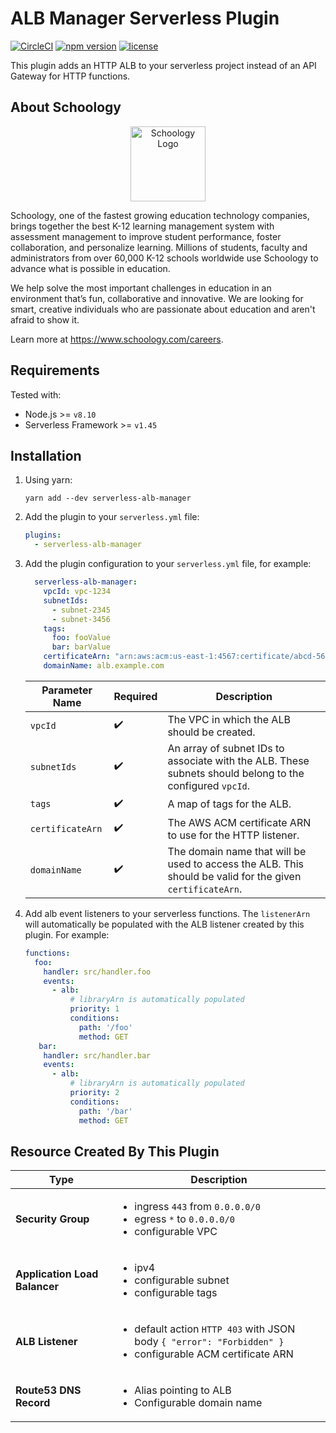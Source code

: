 # ALB Manager Serverless Plugin

[![CircleCI](https://circleci.com/gh/schoology/serverless-alb-manager.svg?style=shield)](https://circleci.com/gh/schoology/serverless-alb-manager)
[![npm version](https://badge.fury.io/js/serverless-alb-manager.svg)](https://badge.fury.io/js/serverless)
[![license](https://img.shields.io/npm/l/serverless-alb-manager.svg)](https://www.npmjs.com/package/serverless-alb-manager)

This plugin adds an HTTP ALB to your serverless project instead of an API Gateway for HTTP functions.

## About Schoology

<p align="center"><img src="https://app.schoology.com/sites/all/themes/schoology_theme/images_front/schoology_thumbnail.png" width="120" alt="Schoology Logo" /></p>

Schoology, one of the fastest growing education technology companies, brings together the best K-12 learning management 
system with assessment management to improve student performance, foster collaboration, and personalize learning.
Millions of students, faculty and administrators from over 60,000 K-12 schools worldwide use Schoology to advance what is possible in education.

We help solve the most important challenges in education in an environment that’s fun, collaborative and innovative.
We are looking for smart, creative individuals who are passionate about education and aren't afraid to show it.

Learn more at https://www.schoology.com/careers.

## Requirements
Tested with:
* Node.js >= `v8.10`
* Serverless Framework >= `v1.45`

## Installation

1. Using yarn:
    ```
    yarn add --dev serverless-alb-manager
    ```

2. Add the plugin to your `serverless.yml` file:
    ```yaml
    plugins:
      - serverless-alb-manager
    ```

3. Add the plugin configuration to your `serverless.yml` file, for example:
    ```yml
      serverless-alb-manager:
        vpcId: vpc-1234
        subnetIds:
          - subnet-2345
          - subnet-3456
        tags:
          foo: fooValue
          bar: barValue
        certificateArn: "arn:aws:acm:us-east-1:4567:certificate/abcd-5678"
        domainName: alb.example.com
    ```
    
    |Parameter Name|Required|Description|
    |---|---|---|
    |`vpcId`|:heavy_check_mark:|The VPC in which the ALB should be created.|
    |`subnetIds`|:heavy_check_mark:|An array of subnet IDs to associate with the ALB. These subnets should belong to the configured `vpcId`.|
    |`tags`|:heavy_check_mark:|A map of tags for the ALB.|
    |`certificateArn`|:heavy_check_mark:|The AWS ACM certificate ARN to use for the HTTP listener.|
    |`domainName`|:heavy_check_mark:|The domain name that will be used to access the ALB. This should be valid for the given `certificateArn`.|

4. Add alb event listeners to your serverless functions. The `listenerArn` will
automatically be populated with the ALB listener created by this plugin. For example:

    ```yaml
    functions:
      foo:
        handler: src/handler.foo
        events:
          - alb:
              # libraryArn is automatically populated
              priority: 1
              conditions:
                path: '/foo'
                method: GET
       bar:
        handler: src/handler.bar
        events:
          - alb:
              # libraryArn is automatically populated
              priority: 2
              conditions:
                path: '/bar'
                method: GET
   
    ```

## Resource Created By This Plugin

|Type|Description|
|---|---|
|**Security Group**|<ul><li>ingress `443` from `0.0.0.0/0`</li><li>egress `*` to `0.0.0.0/0`</li><li>configurable VPC</li></ul>|
|**Application Load Balancer**|<ul><li>ipv4</li><li>configurable subnet</li><li>configurable tags</li></ul>|
|**ALB Listener**|<ul><li>default action `HTTP 403` with JSON body `{ "error": "Forbidden" }`</li><li>configurable ACM certificate ARN</li></ul>|
|**Route53 DNS Record**|<ul><li>Alias pointing to ALB</li><li>Configurable domain name</li></ul>|
